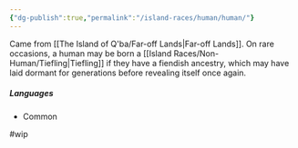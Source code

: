 ```yaml
---
{"dg-publish":true,"permalink":"/island-races/human/human/"}
---
```



Came from [[The Island of Q'ba/Far-off Lands\|Far-off Lands]].
On rare occasions, a human may be born a [[Island Races/Non-Human/Tiefling\|Tiefling]] if they have a fiendish ancestry, which may have laid dormant for generations before revealing itself once again.

##### Languages
- Common

#wip 
